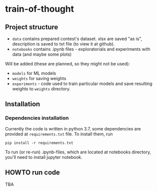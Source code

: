 # train-of-thought

## Project structure

- `data` contains prepared contest's dataset. xlsx are saved "as is", description is saved to txt file (to view it at github).
- `notebooks` contains .ipynb files - exploratorials and experiments with data (and maybe some plots)

Will be added (these are planned, so they might not be used):
- `models` for ML models
- `weights` for saving weights
- `experiments` - code used to train particular models and save resulting weights to `weights` directory.


## Installation
### Dependencies installation

Currently the code is written in python 3.7, some dependencies are provided at `requirements.txt` file. To install them, run
```
pip install -r requirements.txt
```
To run (or re-run) .ipynb-files, which are located at notebooks directory, you'll need to install jupyter notebook.

## HOWTO run code

TBA